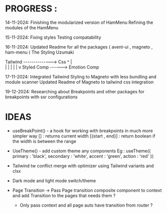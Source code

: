 # PROGRESS : 

14-11-2024: 
  Finishing the modularized version of HamMenu
  Refining the modules of the HamMenu

15-11-2024:
  Fixing styles
  Testing compatability 

16-11-2024:
  Updated Readme for all the packages ( avent-ui , magneto , ham-menu )
  The Styling Uzumaki  

  Tailwind --------------> Css 
    ^                       |             
    |                       |
    |                       |
    |                       v 
  Styled Comp ------> Emotion Comp

17-11-2024:
   Integrated Tailwind Styling to Magneto with less bundling and module scanner 
   Updated Readme of Magneto to tailwind css integration 

19-12-2024:
    Researching about Breakpoints and other packages for breakpoints with ssr configurations

# IDEAS 

* useBreakPoint() - a hook for working with breakpoints in much more simpler way 
    []              : returns current width 
    [{start , end}] : return boolean if the width is between the range 

* UseTheme() - add custom theme any components 
  Eg : useTheme({
        primary : 'black',
        secondary : 'white',
        accent : 'green',
        action : 'red'
      })

* Tailwind tw conflict merge with optimizer using Tailwind variants and clsx

* Dark mode and light mode switch/theme

* Page Transition -> Pass Page transition composite component to context and add Transition to the pages that needs them ?
  - Only pass context and all page auto have transition from router ?